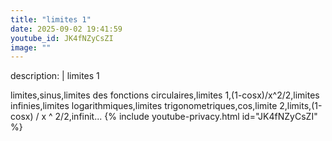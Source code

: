 ```yaml
---
title: "limites 1"
date: 2025-09-02 19:41:59 
youtube_id: JK4fNZyCsZI
image: ""
---
```

description: |
  limites 1
  
  
  
  limites,sinus,limites des fonctions circulaires,limites 1,(1-cosx)/x^2/2,limites infinies,limites logarithmiques,limites trigonometriques,cos,limite 2,limits,(1-cosx) / x ^ 2/2,infinit...
{% include youtube-privacy.html id="JK4fNZyCsZI" %}

